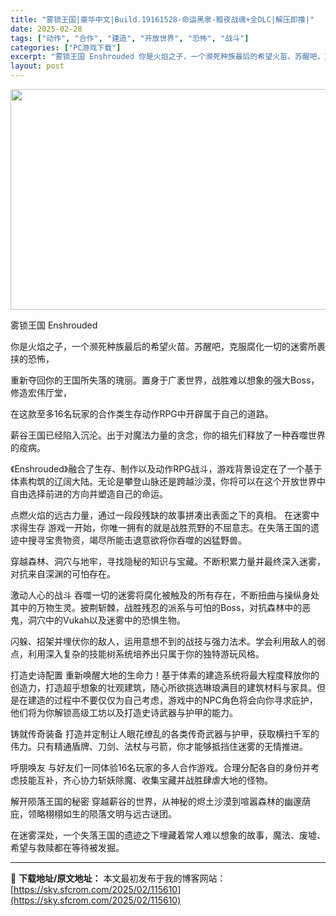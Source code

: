 ```yaml
---
title: "雾锁王国|豪华中文|Build.19161528-命运黑泉-黯夜战魂+全DLC|解压即撸|"
date: 2025-02-28
tags: ["动作", "合作", "建造", "开放世界", "恐怖", "战斗"]
categories: ["PC游戏下载"]
excerpt: "雾锁王国 Enshrouded 你是火焰之子，一个濒死种族最后的希望火苗。苏醒吧，克服腐化一切的迷雾所裹挟的恐怖， 重新夺回你的王国所失落的瑰丽。置身于广袤世界，战胜难以想象的强大Boss，修造宏伟厅堂， 在这款至多16名玩家的合作类生存动作RPG中开辟属于自己的道路。 薪谷王国已经陷入沉沦。出于对&hellip;"
layout: post
---
```


<img class="aligncenter size-full wp-image-115598" src="https://sky.sfcrom.com/wp-content/uploads/2025/02/2025022813292310.webp" alt="" width="616" height="353" />

雾锁王国 Enshrouded

你是火焰之子，一个濒死种族最后的希望火苗。苏醒吧，克服腐化一切的迷雾所裹挟的恐怖，

重新夺回你的王国所失落的瑰丽。置身于广袤世界，战胜难以想象的强大Boss，修造宏伟厅堂，

在这款至多16名玩家的合作类生存动作RPG中开辟属于自己的道路。

薪谷王国已经陷入沉沦。出于对魔法力量的贪念，你的祖先们释放了一种吞噬世界的疫病。

《Enshrouded》融合了生存、制作以及动作RPG战斗，游戏背景设定在了一个基于体素构筑的辽阔大陆。无论是攀登山脉还是跨越沙漠，你将可以在这个开放世界中自由选择前进的方向并塑造自己的命运。

点燃火焰的远古力量，通过一段段残缺的故事拼凑出表面之下的真相。
在迷雾中求得生存
游戏一开始，你唯一拥有的就是战胜荒野的不屈意志。在失落王国的遗迹中搜寻宝贵物资，竭尽所能击退意欲将你吞噬的凶猛野兽。

穿越森林、洞穴与地牢，寻找隐秘的知识与宝藏。不断积累力量并最终深入迷雾，对抗来自深渊的可怕存在。

激动人心的战斗
吞噬一切的迷雾将腐化被触及的所有存在，不断扭曲与操纵身处其中的万物生灵。披荆斩棘，战胜残忍的派系与可怕的Boss，对抗森林中的恶鬼，洞穴中的Vukah以及迷雾中的恐惧生物。

闪躲、招架并埋伏你的敌人，运用意想不到的战技与强力法术。学会利用敌人的弱点，利用深入复杂的技能树系统培养出只属于你的独特游玩风格。

打造史诗配置
重新唤醒大地的生命力！基于体素的建造系统将最大程度释放你的创造力，打造超乎想象的壮观建筑，随心所欲挑选琳琅满目的建筑材料与家具。但是在建造的过程中不要仅仅为自己考虑，游戏中的NPC角色将会向你寻求庇护，他们将为你解锁高级工坊以及打造史诗武器与护甲的能力。

铸就传奇装备
打造并定制让人眼花缭乱的各类传奇武器与护甲，获取横扫千军的伟力。只有精通盾牌、刀剑、法杖与弓箭，你才能够抵挡住迷雾的无情推进。

呼朋唤友
与好友们一同体验16名玩家的多人合作游戏。合理分配各自的身份并考虑技能互补，齐心协力斩妖除魔、收集宝藏并战胜肆虐大地的怪物。

解开陨落王国的秘密
穿越薪谷的世界，从神秘的烬土沙漠到喧嚣森林的幽邃荫庇，领略栩栩如生的陨落文明与远古谜团。

在迷雾深处，一个失落王国的遗迹之下埋藏着常人难以想象的故事，魔法、废墟、希望与救赎都在等待被发掘。

---
📖 **下载地址/原文地址：** 本文最初发布于我的博客网站：[https://sky.sfcrom.com/2025/02/115610](https://sky.sfcrom.com/2025/02/115610)
